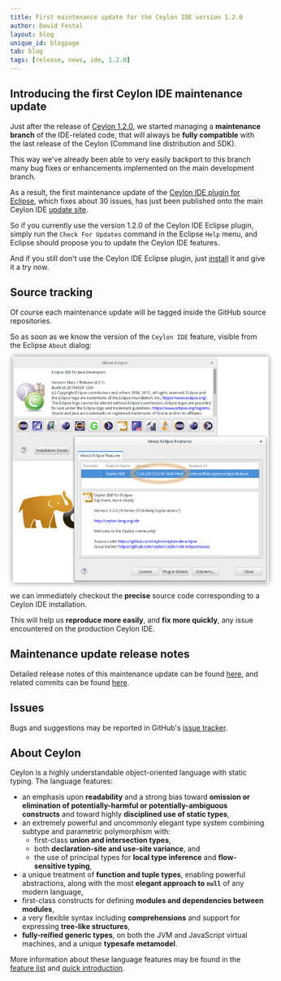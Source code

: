```yaml
---
title: First maintenance update for the Ceylon IDE version 1.2.0
author: David Festal
layout: blog
unique_id: blogpage
tab: blog
tags: [release, news, ide, 1.2.0]
---
```


[ide]: /documentation/1.2/ide/
[license]: /code/licenses/
[quick-intro]: /documentation/1.2/introduction/
[update-site]: /eclipse/updatesite/
[release-notes]: https://github.com/ceylon/ceylon-ide-eclipse/releases/tag/com.redhat.ceylon.eclipse.feature_1.2.0.v20151214-1608-Final
[commits]: https://github.com/ceylon/ceylon-ide-eclipse/compare/1.2.0...com.redhat.ceylon.eclipse.feature_1.2.0.v20151214-1608-Final
[issues]: /code/issues
[install]: /documentation/1.2/ide/install

## Introducing the first Ceylon IDE maintenance update

Just after the release of [Ceylon 1.2.0](/blog/2015/10/29/ceylon-1-2-0/), we started managing a __maintenance branch__ of the IDE-related
code, that will always be __fully compatible__ with the last release of the Ceylon (Command line distribution and SDK).

This way we've already been able to very easily backport to this branch many bug fixes or enhancements
implemented on the main development branch.

As a result, the first maintenance update of the [Ceylon IDE plugin for Eclipse][ide], which fixes about 30 issues, has just been
published onto the main Ceylon IDE [update site][update-site].

So if you currently use the version 1.2.0 of the Ceylon IDE Eclipse plugin, simply run the 
`Check For Updates` command in the Eclipse `Help` menu, and Eclipse should propose you to update the Ceylon IDE
features.

And if you still don't use the Ceylon IDE Eclipse plugin, just [install][install] it and give it a try now.

## Source tracking

Of course each maintenance update will be tagged inside the GitHub source repositories.

So as soon as we know the version of the `Ceylon IDE` feature, visible from the Eclipse `About` dialog:

<div style="text-align:center;">
<img src="/images/screenshots/blog/2015-12-14-maintenance-update-for-1.2.0-IDE/about-ceylon-ide.png" style="box-shadow: 0 0 10px #888;margin-left:5px;" width="679px" height="auto"/>
</div>

we can immediately checkout the __precise__ source code corresponding to a Ceylon IDE installation.

This will help us __reproduce more easily__, and __fix more quickly__, any issue encountered on the production Ceylon IDE.

## Maintenance update release notes

Detailed release notes of this maintenance update can be found [here][release-notes],
and related commits can be found [here][commits].

## Issues

Bugs and suggestions may be reported in GitHub's 
[issue tracker][issues].

## About Ceylon 

Ceylon is a highly understandable object-oriented language 
with static typing. The language features:

- an emphasis upon __readability__ and a strong bias toward 
  __omission or elimination of potentially-harmful or 
  potentially-ambiguous constructs__ and toward highly 
  __disciplined use of static types__,
- an extremely powerful and uncommonly elegant type system 
  combining subtype and parametric polymorphism with:
  - first-class __union and intersection types__, 
  - both __declaration-site and use-site variance__, and
  - the use of principal types for __local type inference__ 
    and __flow-sensitive typing__,
- a unique treatment of __function and tuple types__, 
  enabling powerful abstractions, along with the most 
  __elegant approach to `null`__ of any modern language, 
- first-class constructs for defining __modules and 
  dependencies between modules__,
- a very flexible syntax including __comprehensions__ and 
  support for expressing __tree-like structures__,
- __fully-reified generic types__, on both the JVM and
  JavaScript virtual machines, and a unique __typesafe 
  metamodel__.

More information about these language features may be
found in the [feature list](/features) and 
[quick introduction][quick-intro].

